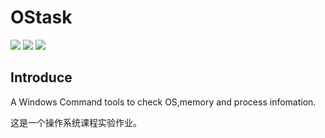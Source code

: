 # OStask

![](https://img.shields.io/badge/author-Gaozih-%2366ccff)
![](https://img.shields.io/github/license/Gzh0821/OStask)
![](https://img.shields.io/github/stars/Gzh0821/OStask)

## Introduce

A Windows Command tools to check OS,memory and process infomation.

这是一个操作系统课程实验作业。

